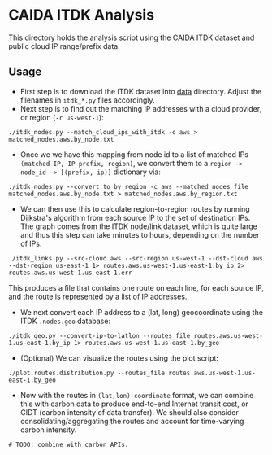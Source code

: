 # CAIDA ITDK Analysis

This directory holds the analysis script using the CAIDA ITDK dataset and public cloud IP range/prefix data.

## Usage

- First step is to download the ITDK dataset into [data](../data) directory. Adjust the filenames in `itdk_*.py` files accordingly.
- Next step is to find out the matching IP addresses with a cloud provider, or region (`-r us-west-1`):
```Shell
./itdk_nodes.py --match_cloud_ips_with_itdk -c aws > matched_nodes.aws.by_node.txt
```

- Once we we have this mapping from node id to a list of matched IPs `(matched IP, IP prefix, region)`, we convert them to a `region -> node_id -> [(prefix, ip)]` dictionary via:
```Shell
./itdk_nodes.py --convert_to_by_region -c aws --matched_nodes_file matched_nodes.aws.by_node.txt > matched_nodes.aws.by_region.txt
```

- We can then use this to calculate region-to-region routes by running Dijkstra's algorithm from each source IP to the set of destination IPs. The graph comes from the ITDK node/link dataset, which is quite large and thus this step can take minutes to hours, depending on the number of IPs.
```Shell
./itdk_links.py --src-cloud aws --src-region us-west-1 --dst-cloud aws --dst-region us-east-1 1> routes.aws.us-west-1.us-east-1.by_ip 2> routes.aws.us-west-1.us-east-1.err
```
This produces a file that contains one route on each line, for each source IP, and the route is represented by a list of IP addresses.

- We next convert each IP address to a (lat, long) geocoordinate using the ITDK `.nodes.geo` database:
```Shell
./itdk_geo.py --convert-ip-to-latlon --routes_file routes.aws.us-west-1.us-east-1.by_ip 1> routes.aws.us-west-1.us-east-1.by_geo
```

- (Optional) We can visualize the routes using the plot script:
```Shell
./plot.routes.distribution.py --routes_file routes.aws.us-west-1.us-east-1.by_geo
```

- Now with the routes in `(lat,lon)-coordinate` format, we can combine this with carbon data to produce end-to-end Internet transit cost, or CIDT (carbon intensity of data transfer). We should also consider consolidating/aggregating the routes and account for time-varying carbon intensity.
```Shell
# TODO: combine with carbon APIs.
```
